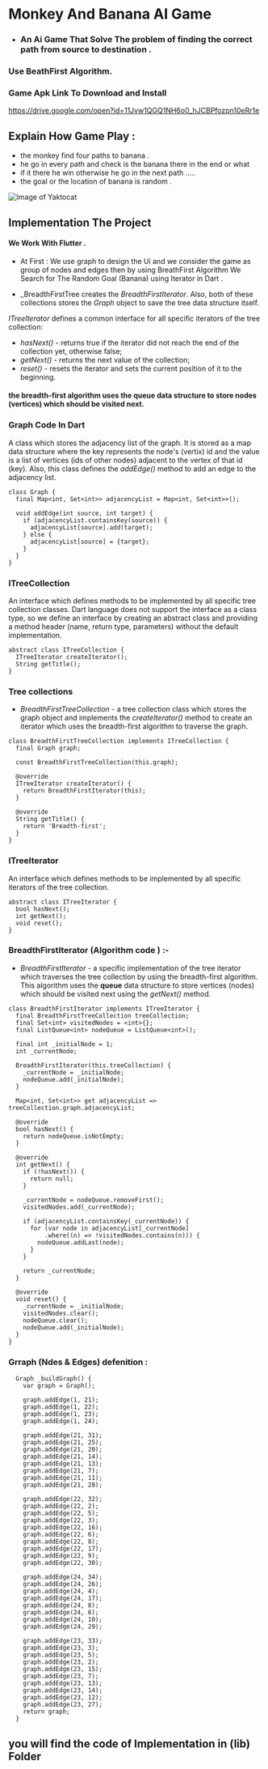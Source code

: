 # Monkey And Banana AI Game
- ###   An Ai Game That Solve The problem of finding the correct path from source to destination .
###   Use BeathFirst Algorithm.

### Game Apk Link To Download and Install
https://drive.google.com/open?id=11Jvw1QGQ1NH6o0_hJCBPfozpn10eRr1e

## Explain How Game Play :
- the monkey find four paths to banana .
- he go in every path and check is the banana there in the end or what 
- if it there he win otherwise he go in the next path .....
- the goal or the location of banana is random .

![Image of Yaktocat](/assets/app-gif-screen.gif)



## Implementation The Project

#### We Work With Flutter .
- At First : We use graph to design the Ui and we consider the game as group of nodes and edges then by using BreathFirst Algorithm We   Search for The Random Goal (Banana) using Iterator in Dart .

- _BreadthFirstTree creates the _BreadthFirstIterator_. Also, both of these collections stores the _Graph_ object to save the tree data structure itself.

_ITreeIterator_ defines a common interface for all specific iterators of the tree collection:

- _hasNext()_ - returns true if the iterator did not reach the end of the collection yet, otherwise false;
- _getNext()_ - returns the next value of the collection;
- _reset()_ - resets the iterator and sets the current position of it to the beginning.

#### the breadth-first algorithm uses the **queue** data structure to store nodes (vertices) which should be visited next.


### Graph Code In Dart

A class which stores the adjacency list of the graph. It is stored as a map data structure where the key represents the node's (vertix) id and the value is a list of vertices (ids of other nodes) adjacent to the vertex of that id (key). Also, this class defines the _addEdge()_ method to add an edge to the adjacency list.

```
class Graph {
  final Map<int, Set<int>> adjacencyList = Map<int, Set<int>>();

  void addEdge(int source, int target) {
    if (adjacencyList.containsKey(source)) {
      adjacencyList[source].add(target);
    } else {
      adjacencyList[source] = {target};
    }
  }
}
```

### ITreeCollection

An interface which defines methods to be implemented by all specific tree collection classes. Dart language does not support the interface as a class type, so we define an interface by creating an abstract class and providing a method header (name, return type, parameters) without the default implementation.

```
abstract class ITreeCollection {
  ITreeIterator createIterator();
  String getTitle();
}
```

### Tree collections

- _BreadthFirstTreeCollection_ - a tree collection class which stores the graph object and implements the _createIterator()_ method to create an iterator which uses the breadth-first algorithm to traverse the graph.

```
class BreadthFirstTreeCollection implements ITreeCollection {
  final Graph graph;

  const BreadthFirstTreeCollection(this.graph);

  @override
  ITreeIterator createIterator() {
    return BreadthFirstIterator(this);
  }

  @override
  String getTitle() {
    return 'Breadth-first';
  }
}
```

### ITreeIterator

An interface which defines methods to be implemented by all specific iterators of the tree collection.

```
abstract class ITreeIterator {
  bool hasNext();
  int getNext();
  void reset();
}
```

### BreadthFirstIterator (Algorithm code ) :-

- _BreadthFirstIterator_ - a specific implementation of the tree iterator which traverses the tree collection by using the breadth-first algorithm. This algorithm uses the **queue** data structure to store vertices (nodes) which should be visited next using the _getNext()_ method.

```
class BreadthFirstIterator implements ITreeIterator {
  final BreadthFirstTreeCollection treeCollection;
  final Set<int> visitedNodes = <int>{};
  final ListQueue<int> nodeQueue = ListQueue<int>();

  final int _initialNode = 1;
  int _currentNode;

  BreadthFirstIterator(this.treeCollection) {
    _currentNode = _initialNode;
    nodeQueue.add(_initialNode);
  }

  Map<int, Set<int>> get adjacencyList => treeCollection.graph.adjacencyList;

  @override
  bool hasNext() {
    return nodeQueue.isNotEmpty;
  }

  @override
  int getNext() {
    if (!hasNext()) {
      return null;
    }

    _currentNode = nodeQueue.removeFirst();
    visitedNodes.add(_currentNode);

    if (adjacencyList.containsKey(_currentNode)) {
      for (var node in adjacencyList[_currentNode]
          .where((n) => !visitedNodes.contains(n))) {
        nodeQueue.addLast(node);
      }
    }

    return _currentNode;
  }

  @override
  void reset() {
    _currentNode = _initialNode;
    visitedNodes.clear();
    nodeQueue.clear();
    nodeQueue.add(_initialNode);
  }
}
```

### Grraph (Ndes & Edges) defenition :

```
  Graph _buildGraph() {
    var graph = Graph();

    graph.addEdge(1, 21);
    graph.addEdge(1, 22);
    graph.addEdge(1, 23);
    graph.addEdge(1, 24);

    graph.addEdge(21, 31);
    graph.addEdge(21, 25);
    graph.addEdge(21, 20);
    graph.addEdge(21, 14);
    graph.addEdge(21, 13);
    graph.addEdge(21, 7);
    graph.addEdge(21, 11);
    graph.addEdge(21, 28);

    graph.addEdge(22, 32);
    graph.addEdge(22, 2);
    graph.addEdge(22, 5);
    graph.addEdge(22, 3);
    graph.addEdge(22, 16);
    graph.addEdge(22, 6);
    graph.addEdge(22, 8);
    graph.addEdge(22, 17);
    graph.addEdge(22, 9);
    graph.addEdge(22, 30);

    graph.addEdge(24, 34);
    graph.addEdge(24, 26);
    graph.addEdge(24, 4);
    graph.addEdge(24, 17);
    graph.addEdge(24, 8);
    graph.addEdge(24, 6);
    graph.addEdge(24, 10);
    graph.addEdge(24, 29);

    graph.addEdge(23, 33);
    graph.addEdge(23, 3);
    graph.addEdge(23, 5);
    graph.addEdge(23, 2);
    graph.addEdge(23, 15);
    graph.addEdge(23, 7);
    graph.addEdge(23, 13);
    graph.addEdge(23, 14);
    graph.addEdge(23, 12);
    graph.addEdge(23, 27);
    return graph;
  }

```

 ## you will find the code of Implementation in (lib) Folder 



